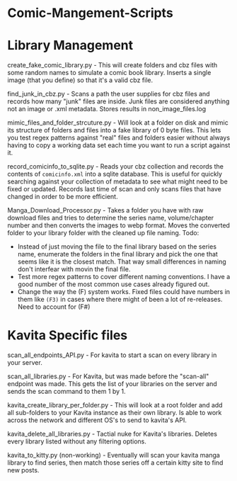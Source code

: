 # Comic-Mangement-Scripts


# Library Management 

create_fake_comic_library.py - This will create folders and cbz files with some random names to simulate a comic book library. Inserts a single image (that you define) so that it's a valid cbz file. 

find_junk_in_cbz.py - Scans a path the user supplies for cbz files and records how many "junk" files are inside. Junk files are considered anything not an image or .xml metadata. Stores results in non_image_files.log

mimic_files_and_folder_strcuture.py - Will look at a folder on disk and mimic its structure of folders and files into a fake library of 0 byte files. This lets you test regex patterns against "real" files and folders easier without always having to copy a working data set each time you want to run a script against it. 

record_comicinfo_to_sqlite.py - Reads your cbz collection and records the contents of `comicinfo.xml` into a sqlite database. This is useful for quickly searching against your collection of metadata to see what might need to be fixed or updated. Records last time of scan and only scans files that have changed in order to be more efficient. 

Manga_Download_Processor.py - Takes a folder you have with raw download files and tries to determine the series name, volume/chapter number and then converts the images to webp format. Moves the converted folder to your library folder with the cleaned up file naming. 
Todo:
  - Instead of just moving the file to the final library based on the series name, enumerate the folders in the final library and pick the one that seems like it is the closest match. That way small differences in naming don't interfear with movin the final file.
  - Test more regex patterns to cover different naming conventions. I have a good number of the most common use cases already figured out.
  - Change the way the (F) system works. Fixed files could have numbers in them like `(F3)` in cases where there might of been a lot of re-releases. Need to account for (F#) 



# Kavita Specific files 

scan_all_endpoints_API.py - For kavita to start a scan on every library in your server. 

scan_all_libraries.py - For Kavita, but was made before the "scan-all" endpoint was made. This gets the list of your libraries on the server and sends the scan command to them 1 by 1. 

kavita_create_library_per_folder.py - This will look at a root folder and add all sub-folders to your Kavita instance as their own library. Is able to work across the network and different OS's to send to kavita's API.

kavita_delete_all_libraries.py - Tactial nuke for Kavita's libraries. Deletes every library listed without any filtering options. 

kavita_to_kitty.py (non-working) - Eventually will scan your kavita manga library to find series, then match those series off a certain kitty site to find new posts.
